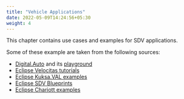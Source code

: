 ```yaml
---
title: "Vehicle Applications"
date: 2022-05-09T14:24:56+05:30
weight: 4
---
```


This chapter contains use cases and examples for SDV applications.

Some of these example are taken from the following sources:

- [Digital.Auto](https://digital.auto) and its [playground](https://digitalauto.netlify.app/)
- [Eclipse Velocitas tutorials](https://eclipse.dev/velocitas/docs/tutorials/)
- [Eclipse Kuksa.VAL examples](https://github.com/eclipse/kuksa.val.services)
- [Eclipse SDV Blueprints](https://projects.eclipse.org/projects/automotive.sdv-blueprints)
- [Eclipse Chariott examples](https://github.com/eclipse-chariott/chariott/tree/main/examples/applications)
